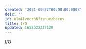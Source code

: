 ```yaml
---
created: '2021-09-27T00:00:00.000Z'
desc: ''
id: ulm41vecrh6fzunuezbacov
title: I/O
updated: 1652622337120
---
```

   
I/O